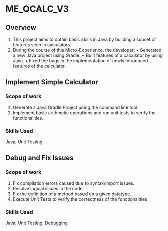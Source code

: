 # ME_QCALC_V3

## Overview
1. This project aims to obtain basic skills in Java by building a subset of features seen in calculators.
2. During the course of this Micro-Experience, the developer:
   •	Generated a new Java project using Gradle.
   •	Built features of a calculator by using Java.
   •	Fixed the bugs in the implementation of newly introduced features of the calculator.

## Implement Simple Calculator
### Scope of work
  1. Generate a Java Gradle Project using the command line tool.
  2. Implement basic arithmetic operations and run unit tests to verify the functionalities.

### Skills Used
Java, Unit Testing

## Debug and Fix Issues
### Scope of work
  1. Fix compilation errors caused due to syntax/import issues.
  2. Resolve logical issues in the code.
  3. Fix the definition of a method based on a given datatype.
  4. Execute Unit Tests to verify the correctness of the functionalities

### Skills Used
Java, Unit Testing, Debugging
